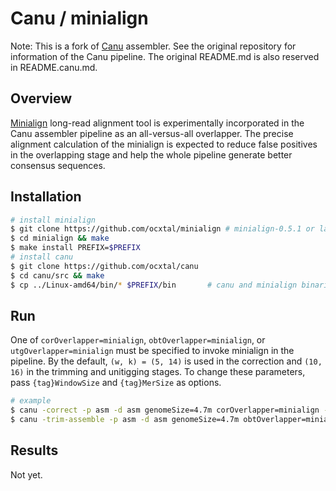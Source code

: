 
# Canu / minialign

Note: This is a fork of [Canu](https://github.com/marbl/canu) assembler. See the original repository for information of the Canu pipeline. The original README.md is also reserved in README.canu.md.

## Overview

[Minialign](https://github.com/ocxtal/minialign) long-read alignment tool is experimentally incorporated in the Canu assembler pipeline as an all-versus-all overlapper. The precise alignment calculation of the minialign is expected to reduce false positives in the overlapping stage and help the whole pipeline generate better consensus sequences.

## Installation

```bash
# install minialign
$ git clone https://github.com/ocxtal/minialign	# minialign-0.5.1 or later is required
$ cd minialign && make
$ make install PREFIX=$PREFIX
# install canu
$ git clone https://github.com/ocxtal/canu
$ cd canu/src && make
$ cp ../Linux-amd64/bin/* $PREFIX/bin		# canu and minialign binaries must be installed in the same bin directory
```

## Run

One of `corOverlapper=minialign`, `obtOverlapper=minialign`, or `utgOverlapper=minialign` must be specified to invoke minialign in the pipeline. By the default, `(w, k) = (5, 14)` is used in the correction and `(10, 16)` in the trimming and unitigging stages. To change these parameters, pass `{tag}WindowSize` and `{tag}MerSize` as options.

```bash
# example
$ canu -correct -p asm -d asm genomeSize=4.7m corOverlapper=minialign -pacbio-raw reads.fa
$ canu -trim-assemble -p asm -d asm genomeSize=4.7m obtOverlapper=minialign utgOverlapper=minialign -pacbio-corrected asm/correctedReads.fasta
```

## Results

Not yet.

